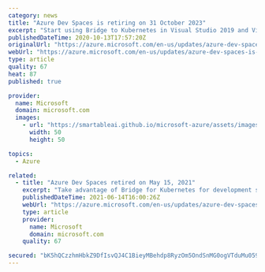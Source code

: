 ```yaml
---
category: news
title: "Azure Dev Spaces is retiring on 31 October 2023"
excerpt: "Start using Bridge to Kubernetes in Visual Studio 2019 and Visual Studio Code"
publishedDateTime: 2020-10-13T17:57:20Z
originalUrl: "https://azure.microsoft.com/en-us/updates/azure-dev-spaces-is-retiring-on-31-october-2023/"
webUrl: "https://azure.microsoft.com/en-us/updates/azure-dev-spaces-is-retiring-on-31-october-2023/"
type: article
quality: 67
heat: 87
published: true

provider:
  name: Microsoft
  domain: microsoft.com
  images:
    - url: "https://smartableai.github.io/microsoft-azure/assets/images/organizations/microsoft.com-50x50.jpg"
      width: 50
      height: 50

topics:
  - Azure

related:
  - title: "Azure Dev Spaces retired on May 15, 2021"
    excerpt: "Take advantage of Bridge for Kubernetes for development scenarios that Azure Dev Spaces previously supported."
    publishedDateTime: 2021-06-14T16:00:26Z
    webUrl: "https://azure.microsoft.com/en-us/updates/azure-dev-spaces-retired-on-may-15-2021/"
    type: article
    provider:
      name: Microsoft
      domain: microsoft.com
    quality: 67

secured: "bK5hQCzzhmHbkZ9DfIsvQJ4C1BieyMBehdp8RyzOm5OndSnMG0ogVTduMu05920LmcvC9V8EzevYZs4WWe6ecs6WTgkvHHuOWTnuG1eL5rYiPs6bVQ3Dh3qLRZP31dqnhkRa7SbVnlqLmOWMoxG9qtwxaD4WkJGFch9YAvg3U7SvploFxw2aeUHy38sZfXJ35JsAWTu158+x8JTAjVKs3xyP1Yto0O88MlIEWhMsgkD9MfP9izar1B+T/ocVcGKgjfvNZFGO+o/COXWlgDeW+mgHwRltDRa5ViBOaVK9t91Ytrf7+2rMKtWncIjNI/BiALv6f8YhtYKBrPOPUs/fF+lRcWoD1jyju1cF1OeSwV8=;taI5f1ISC2qCLUTnXmsZfg=="
---
```


